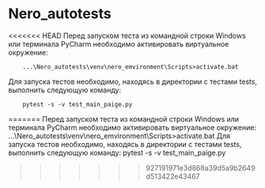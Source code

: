 # Nero_autotests

<<<<<<< HEAD
Перед запуском теста из командной строки Windows или терминала PyCharm необходимо активировать виртуальное окружение: 
		
		...\Nero_autotests\venv\nero_emvironment\Scripts>activate.bat 

Для запуска тестов необходимо, находясь в директории с тестами tests, выполнить следующую команду: 	
		
		pytest -s -v test_main_paige.py
=======
Перед запуском теста из командной строки Windows или терминала PyCharm необходимо активировать виртуальное окружение:
    ...\Nero_autotests\venv\nero_emvironment\Scripts>activate.bat
Для запуска тестов необходимо, находясь в директории с тестами tests, выполнить следующую команду:
    pytest -s -v test_main_paige.py
>>>>>>> 927191971e3d868a39d5a9b2649d513422e43467

